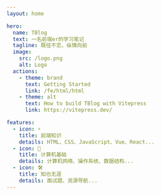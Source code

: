 ```yaml
---
layout: home

hero:
  name: TBlog
  text: 一名前端er的学习笔记
  tagline: 既往不恋，纵情向前
  image:
    src: /logo.png
    alt: Logo
  actions:
    - theme: brand
      text: Getting Started
      link: /fe/html/html
    - theme: alt
      text: How to build TBlog with Vitepress
      link: https://vitepress.dev/

features:
  - icon: ⚡️
    title: 前端知识
    details: HTML、CSS、JavaScript、Vue、React...
  - icon: 🖖
    title: 计算机基础
    details: 计算机网络、操作系统、数据结构...
  - icon: 🛠️
    title: 知也无涯
    details: 面试题、资源导航...
---
```


